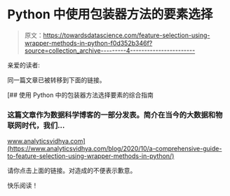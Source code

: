 # Python 中使用包装器方法的要素选择

> 原文：<https://towardsdatascience.com/feature-selection-using-wrapper-methods-in-python-f0d352b346f?source=collection_archive---------4----------------------->

亲爱的读者:

同一篇文章已被转移到下面的链接。

[](https://www.analyticsvidhya.com/blog/2020/10/a-comprehensive-guide-to-feature-selection-using-wrapper-methods-in-python/) [## 使用 Python 中的包装器方法选择要素的综合指南

### 这篇文章作为数据科学博客的一部分发表。简介在当今的大数据和物联网时代，我们…

www.analyticsvidhya.com](https://www.analyticsvidhya.com/blog/2020/10/a-comprehensive-guide-to-feature-selection-using-wrapper-methods-in-python/) 

请你点击上面的链接。对造成的不便表示歉意。

快乐阅读！